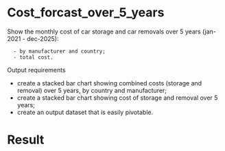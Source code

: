 # Cost_forcast_over_5_years
Show the monthly cost of car storage and car removals over 5 years (jan-2021 - dec-2025):

      - by manufacturer and country;
      - total cost.
      
Output requirements 
- create a stacked bar chart showing combined costs (storage and removal) over 5 years, by country and manufacturer;
- create a stacked bar chart showing cost of storage and removal over 5 years;
- create an output dataset that is easily pivotable. 

# Result
